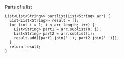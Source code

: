 Parts of a list

    List<List<String>> partlist(List<String> arr) {
      List<List<String>> result = [];
      for (int i = 1; i < arr.length; i++) {
        List<String> part1 = arr.sublist(0, i);
        List<String> part2 = arr.sublist(i);
        result.add([part1.join(' '), part2.join(' ')]);
      }
      return result;
    }
